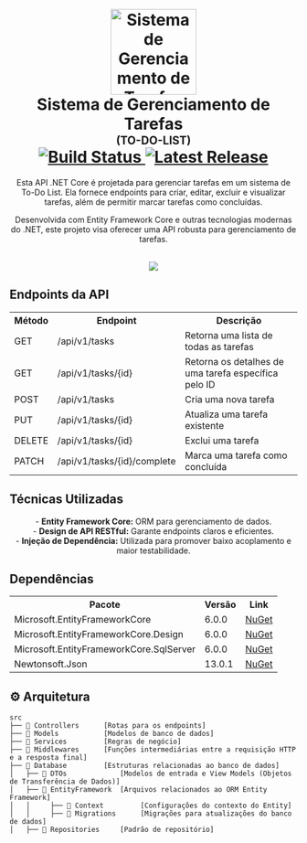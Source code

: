 <h1 align="center">
  <br />
  <img
      alt="Sistema de Gerenciamento de Tarefas"
    width="150"
  />
  <br />
  <b>Sistema de Gerenciamento de Tarefas</b>
  <br />
  <sub
    ><sup><b>(TO-DO-LIST)</b></sup></sub
  >
  <br />
  <a
    href="https://github.com/gustavoascalderon/sistema-to-do-list/blob/main/.github/workflows/dotnet.yml"
  >
    <img
      src="https://github.com/gustavoascalderon/sistema-to-do-list/blob/main/.github/workflows/dotnet.yml/badge.svg"
      alt="Build Status"
    />
  </a>
  <a href="https://github.com/gustavoascalderon/sistema-to-do-list/releases/latest">
    <img
      src="https://img.shields.io/github/v/release/gustavoascalderon/sistema-to-do-list"
      alt="Latest Release"
    />
  </a>
</h1>

<p align="center">
  Esta API .NET Core é projetada para gerenciar tarefas em um sistema de To-Do List. Ela fornece endpoints para criar, editar, excluir e visualizar tarefas, além de permitir marcar tarefas como concluídas.
  <br />
</p>

<p align="center">
  Desenvolvida com Entity Framework Core e outras tecnologias modernas do .NET, este projeto visa oferecer uma API robusta para gerenciamento de tarefas.
  <br />
</p>

<p align="center">
  <br />
  <img src="./_docs/assets/carbon.png" />
</p>

## Endpoints da API

<table align="center">
  <tr>
    <th>Método</th>
    <th>Endpoint</th>
    <th>Descrição</th>
  </tr>
  <tr>
    <td>GET</td>
    <td>/api/v1/tasks</td>
    <td>Retorna uma lista de todas as tarefas</td>
  </tr>
  <tr>
    <td>GET</td>
    <td>/api/v1/tasks/{id}</td>
    <td>Retorna os detalhes de uma tarefa específica pelo ID</td>
  </tr>
  <tr>
    <td>POST</td>
    <td>/api/v1/tasks</td>
    <td>Cria uma nova tarefa</td>
  </tr>
  <tr>
    <td>PUT</td>
    <td>/api/v1/tasks/{id}</td>
    <td>Atualiza uma tarefa existente</td>
  </tr>
  <tr>
    <td>DELETE</td>
    <td>/api/v1/tasks/{id}</td>
    <td>Exclui uma tarefa</td>
  </tr>
  <tr>
    <td>PATCH</td>
    <td>/api/v1/tasks/{id}/complete</td>
    <td>Marca uma tarefa como concluída</td>
  </tr>
</table>

## Técnicas Utilizadas

<p align="center">
  - <b>Entity Framework Core:</b> ORM para gerenciamento de dados.<br />
  - <b>Design de API RESTful:</b> Garante endpoints claros e eficientes.<br />
  - <b>Injeção de Dependência:</b> Utilizada para promover baixo acoplamento e maior testabilidade.<br />
</p>

## Dependências

<table align="center">
  <tr>
    <th>Pacote</th>
    <th>Versão</th>
    <th>Link</th>
  </tr>
  <tr>
    <td>Microsoft.EntityFrameworkCore</td>
    <td>6.0.0</td>
    <td>
      <a
        href="https://www.nuget.org/packages/Microsoft.EntityFrameworkCore/6.0.0"
        >NuGet</a
      >
    </td>
  </tr>
  <tr>
    <td>Microsoft.EntityFrameworkCore.Design</td>
    <td>6.0.0</td>
    <td>
      <a
        href="https://www.nuget.org/packages/Microsoft.EntityFrameworkCore.Design/6.0.0"
        >NuGet</a
      >
    </td>
  </tr>
  <tr>
    <td>Microsoft.EntityFrameworkCore.SqlServer</td>
    <td>6.0.0</td>
    <td>
      <a
        href="https://www.nuget.org/packages/Microsoft.EntityFrameworkCore.SqlServer/6.0.0"
        >NuGet</a
      >
    </td>
  </tr>
  <tr>
    <td>Newtonsoft.Json</td>
    <td>13.0.1</td>
    <td>
      <a href="https://www.nuget.org/packages/Newtonsoft.Json/13.0.1">NuGet</a>
    </td>
  </tr>
</table>

## :gear: Arquitetura

```🌐
src
├── 📂 Controllers      [Rotas para os endpoints]
├── 📂 Models           [Modelos de banco de dados]
├── 📂 Services         [Regras de negócio]
├── 📂 Middlewares      [Funções intermediárias entre a requisição HTTP e a resposta final]
├── 📂 Database         [Estruturas relacionadas ao banco de dados]
│   ├── 📂 DTOs             [Modelos de entrada e View Models (Objetos de Transferência de Dados)]
│   ├── 📂 EntityFramework  [Arquivos relacionados ao ORM Entity Framework]
│   │     ├── 📂 Context         [Configurações do contexto do Entity]
│   │     ├── 📂 Migrations      [Migrações para atualizações do banco de dados]
│   ├── 📂 Repositories     [Padrão de repositório]
